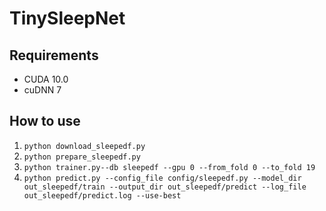# TinySleepNet

## Requirements

* CUDA 10.0
* cuDNN 7

## How to use

1. `python download_sleepedf.py`
1. `python prepare_sleepedf.py`
1. `python trainer.py--db sleepedf --gpu 0 --from_fold 0 --to_fold 19`
1. `python predict.py --config_file config/sleepedf.py --model_dir out_sleepedf/train --output_dir out_sleepedf/predict --log_file out_sleepedf/predict.log --use-best`
